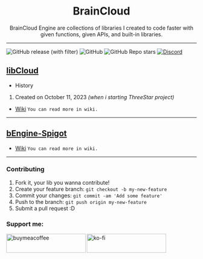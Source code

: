 <h1 align="center">BrainCloud</h1>
<p align="center">BrainCloud Engine are collections of libraries I created to code faster with given functions, given APIs, and built-in libraries.</p>

---

<img alt="GitHub release (with filter)" src="https://img.shields.io/github/v/release/bluismine/Brain-Cloud-Engine"> <img alt="GitHub" src="https://img.shields.io/github/license/bluismine/Brain-Cloud-Engine?color=blue"> <img alt="GitHub Repo stars" src="https://img.shields.io/github/stars/bluismine/brain-cloud-engine?color=green"> <a href="https://discord.gg/rfQ4MdKeGY"><img src="https://img.shields.io/discord/1035494305118298142?color=7289DA&amp;label=Discord&amp;logo=discord&amp;logoColor=white" alt="Discord"></a>



## [libCloud](https://github.com/bluismine/Brain-Cloud-Engine/tree/main/libCloud)

*  History
1.  Created on October 11, 2023 _(when i starting ThreeStar project)_

* [Wiki](https://github.com/bluismine/Brain-Cloud-Engine/wiki/libEngine)
  `You can read more in wiki.`

---

## [bEngine-Spigot]()

* [Wiki](https://github.com/bluismine/Brain-Cloud-Engine/wiki/bEngine%E2%80%90Spigot)
  `You can read more in wiki.`

---

### Contributing

1. Fork it, your lib you wanna contribute!
2. Create your feature branch: `git checkout -b my-new-feature`
3. Commit your changes: `git commit -am 'Add some feature'`
4. Push to the branch: `git push origin my-new-feature`
5. Submit a pull request :D

### Support me:
<p>
  <a href="https://www.buymeacoffee.com/bluismine"> <img align="left" src="https://cdn.buymeacoffee.com/buttons/v2/default-yellow.png" height="50" width="210" alt="buymeacoffee" /></a>
  <a href="https://ko-fi.com/bluismine"> <img align="left" src="https://cdn.ko-fi.com/cdn/kofi3.png?v=3" height="50" width="210" alt="ko-fi"/></a>
</p>

